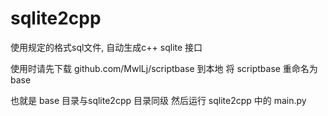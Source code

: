 # sqlite2cpp
使用规定的格式sql文件, 自动生成c++ sqlite 接口

使用时请先下载 github.com/MwlLj/scriptbase 到本地
将 scriptbase 重命名为  base

也就是 base 目录与sqlite2cpp 目录同级
然后运行 sqlite2cpp 中的 main.py
